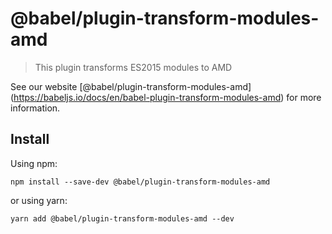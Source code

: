 <span class="citation" data-cites="babel/plugin-transform-modules-amd">@babel/plugin-transform-modules-amd</span>
=================================================================================================================

> This plugin transforms ES2015 modules to AMD

See our website <span class="citation" data-cites="babel/plugin-transform-modules-amd">\[@babel/plugin-transform-modules-amd\]</span>(https://babeljs.io/docs/en/babel-plugin-transform-modules-amd) for more information.

Install
-------

Using npm:

    npm install --save-dev @babel/plugin-transform-modules-amd

or using yarn:

    yarn add @babel/plugin-transform-modules-amd --dev
